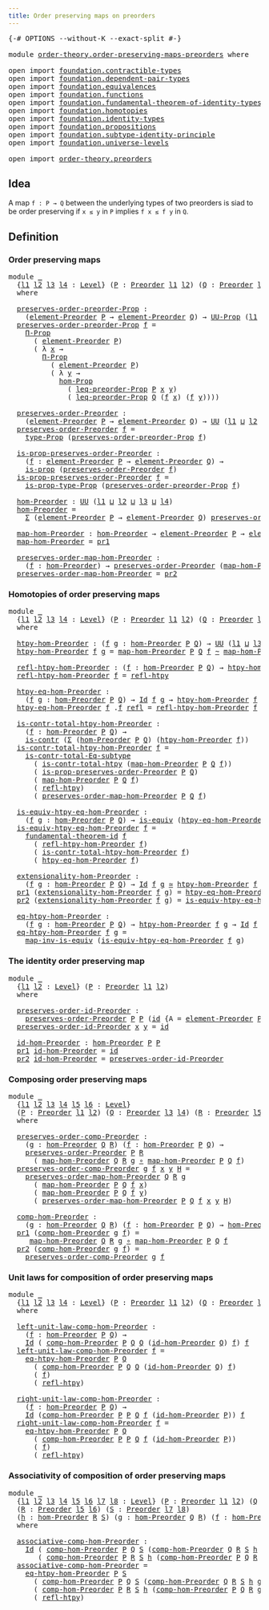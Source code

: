```yaml
---
title: Order preserving maps on preorders
---
```


<pre class="Agda"><a id="60" class="Symbol">{-#</a> <a id="64" class="Keyword">OPTIONS</a> <a id="72" class="Pragma">--without-K</a> <a id="84" class="Pragma">--exact-split</a> <a id="98" class="Symbol">#-}</a>

<a id="103" class="Keyword">module</a> <a id="110" href="order-theory.order-preserving-maps-preorders.html" class="Module">order-theory.order-preserving-maps-preorders</a> <a id="155" class="Keyword">where</a>

<a id="162" class="Keyword">open</a> <a id="167" class="Keyword">import</a> <a id="174" href="foundation.contractible-types.html" class="Module">foundation.contractible-types</a>
<a id="204" class="Keyword">open</a> <a id="209" class="Keyword">import</a> <a id="216" href="foundation.dependent-pair-types.html" class="Module">foundation.dependent-pair-types</a>
<a id="248" class="Keyword">open</a> <a id="253" class="Keyword">import</a> <a id="260" href="foundation.equivalences.html" class="Module">foundation.equivalences</a>
<a id="284" class="Keyword">open</a> <a id="289" class="Keyword">import</a> <a id="296" href="foundation.functions.html" class="Module">foundation.functions</a>
<a id="317" class="Keyword">open</a> <a id="322" class="Keyword">import</a> <a id="329" href="foundation.fundamental-theorem-of-identity-types.html" class="Module">foundation.fundamental-theorem-of-identity-types</a>
<a id="378" class="Keyword">open</a> <a id="383" class="Keyword">import</a> <a id="390" href="foundation.homotopies.html" class="Module">foundation.homotopies</a>
<a id="412" class="Keyword">open</a> <a id="417" class="Keyword">import</a> <a id="424" href="foundation.identity-types.html" class="Module">foundation.identity-types</a>
<a id="450" class="Keyword">open</a> <a id="455" class="Keyword">import</a> <a id="462" href="foundation.propositions.html" class="Module">foundation.propositions</a>
<a id="486" class="Keyword">open</a> <a id="491" class="Keyword">import</a> <a id="498" href="foundation.subtype-identity-principle.html" class="Module">foundation.subtype-identity-principle</a>
<a id="536" class="Keyword">open</a> <a id="541" class="Keyword">import</a> <a id="548" href="foundation.universe-levels.html" class="Module">foundation.universe-levels</a>

<a id="576" class="Keyword">open</a> <a id="581" class="Keyword">import</a> <a id="588" href="order-theory.preorders.html" class="Module">order-theory.preorders</a>
</pre>
## Idea

A map `f : P → Q` between the underlying types of two preorders is siad to be order preserving if `x ≤ y` in `P` implies `f x ≤ f y` in `Q`.

## Definition

### Order preserving maps

<pre class="Agda"><a id="817" class="Keyword">module</a> <a id="824" href="order-theory.order-preserving-maps-preorders.html#824" class="Module">_</a>
  <a id="828" class="Symbol">{</a><a id="829" href="order-theory.order-preserving-maps-preorders.html#829" class="Bound">l1</a> <a id="832" href="order-theory.order-preserving-maps-preorders.html#832" class="Bound">l2</a> <a id="835" href="order-theory.order-preserving-maps-preorders.html#835" class="Bound">l3</a> <a id="838" href="order-theory.order-preserving-maps-preorders.html#838" class="Bound">l4</a> <a id="841" class="Symbol">:</a> <a id="843" href="Agda.Primitive.html#597" class="Postulate">Level</a><a id="848" class="Symbol">}</a> <a id="850" class="Symbol">(</a><a id="851" href="order-theory.order-preserving-maps-preorders.html#851" class="Bound">P</a> <a id="853" class="Symbol">:</a> <a id="855" href="order-theory.preorders.html#531" class="Function">Preorder</a> <a id="864" href="order-theory.order-preserving-maps-preorders.html#829" class="Bound">l1</a> <a id="867" href="order-theory.order-preserving-maps-preorders.html#832" class="Bound">l2</a><a id="869" class="Symbol">)</a> <a id="871" class="Symbol">(</a><a id="872" href="order-theory.order-preserving-maps-preorders.html#872" class="Bound">Q</a> <a id="874" class="Symbol">:</a> <a id="876" href="order-theory.preorders.html#531" class="Function">Preorder</a> <a id="885" href="order-theory.order-preserving-maps-preorders.html#835" class="Bound">l3</a> <a id="888" href="order-theory.order-preserving-maps-preorders.html#838" class="Bound">l4</a><a id="890" class="Symbol">)</a>
  <a id="894" class="Keyword">where</a>

  <a id="903" href="order-theory.order-preserving-maps-preorders.html#903" class="Function">preserves-order-preorder-Prop</a> <a id="933" class="Symbol">:</a>
    <a id="939" class="Symbol">(</a><a id="940" href="order-theory.preorders.html#873" class="Function">element-Preorder</a> <a id="957" href="order-theory.order-preserving-maps-preorders.html#851" class="Bound">P</a> <a id="959" class="Symbol">→</a> <a id="961" href="order-theory.preorders.html#873" class="Function">element-Preorder</a> <a id="978" href="order-theory.order-preserving-maps-preorders.html#872" class="Bound">Q</a><a id="979" class="Symbol">)</a> <a id="981" class="Symbol">→</a> <a id="983" href="foundation-core.propositions.html#1380" class="Function">UU-Prop</a> <a id="991" class="Symbol">(</a><a id="992" href="order-theory.order-preserving-maps-preorders.html#829" class="Bound">l1</a> <a id="995" href="Agda.Primitive.html#810" class="Primitive Operator">⊔</a> <a id="997" href="order-theory.order-preserving-maps-preorders.html#832" class="Bound">l2</a> <a id="1000" href="Agda.Primitive.html#810" class="Primitive Operator">⊔</a> <a id="1002" href="order-theory.order-preserving-maps-preorders.html#838" class="Bound">l4</a><a id="1004" class="Symbol">)</a>
  <a id="1008" href="order-theory.order-preserving-maps-preorders.html#903" class="Function">preserves-order-preorder-Prop</a> <a id="1038" href="order-theory.order-preserving-maps-preorders.html#1038" class="Bound">f</a> <a id="1040" class="Symbol">=</a>
    <a id="1046" href="foundation-core.propositions.html#6683" class="Function">Π-Prop</a>
      <a id="1059" class="Symbol">(</a> <a id="1061" href="order-theory.preorders.html#873" class="Function">element-Preorder</a> <a id="1078" href="order-theory.order-preserving-maps-preorders.html#851" class="Bound">P</a><a id="1079" class="Symbol">)</a>
      <a id="1087" class="Symbol">(</a> <a id="1089" class="Symbol">λ</a> <a id="1091" href="order-theory.order-preserving-maps-preorders.html#1091" class="Bound">x</a> <a id="1093" class="Symbol">→</a>
        <a id="1103" href="foundation-core.propositions.html#6683" class="Function">Π-Prop</a>
          <a id="1120" class="Symbol">(</a> <a id="1122" href="order-theory.preorders.html#873" class="Function">element-Preorder</a> <a id="1139" href="order-theory.order-preserving-maps-preorders.html#851" class="Bound">P</a><a id="1140" class="Symbol">)</a>
          <a id="1152" class="Symbol">(</a> <a id="1154" class="Symbol">λ</a> <a id="1156" href="order-theory.order-preserving-maps-preorders.html#1156" class="Bound">y</a> <a id="1158" class="Symbol">→</a>
            <a id="1172" href="foundation-core.propositions.html#8785" class="Function">hom-Prop</a>
              <a id="1195" class="Symbol">(</a> <a id="1197" href="order-theory.preorders.html#928" class="Function">leq-preorder-Prop</a> <a id="1215" href="order-theory.order-preserving-maps-preorders.html#851" class="Bound">P</a> <a id="1217" href="order-theory.order-preserving-maps-preorders.html#1091" class="Bound">x</a> <a id="1219" href="order-theory.order-preserving-maps-preorders.html#1156" class="Bound">y</a><a id="1220" class="Symbol">)</a>
              <a id="1236" class="Symbol">(</a> <a id="1238" href="order-theory.preorders.html#928" class="Function">leq-preorder-Prop</a> <a id="1256" href="order-theory.order-preserving-maps-preorders.html#872" class="Bound">Q</a> <a id="1258" class="Symbol">(</a><a id="1259" href="order-theory.order-preserving-maps-preorders.html#1038" class="Bound">f</a> <a id="1261" href="order-theory.order-preserving-maps-preorders.html#1091" class="Bound">x</a><a id="1262" class="Symbol">)</a> <a id="1264" class="Symbol">(</a><a id="1265" href="order-theory.order-preserving-maps-preorders.html#1038" class="Bound">f</a> <a id="1267" href="order-theory.order-preserving-maps-preorders.html#1156" class="Bound">y</a><a id="1268" class="Symbol">))))</a>

  <a id="1276" href="order-theory.order-preserving-maps-preorders.html#1276" class="Function">preserves-order-Preorder</a> <a id="1301" class="Symbol">:</a>
    <a id="1307" class="Symbol">(</a><a id="1308" href="order-theory.preorders.html#873" class="Function">element-Preorder</a> <a id="1325" href="order-theory.order-preserving-maps-preorders.html#851" class="Bound">P</a> <a id="1327" class="Symbol">→</a> <a id="1329" href="order-theory.preorders.html#873" class="Function">element-Preorder</a> <a id="1346" href="order-theory.order-preserving-maps-preorders.html#872" class="Bound">Q</a><a id="1347" class="Symbol">)</a> <a id="1349" class="Symbol">→</a> <a id="1351" href="foundation-core.universe-levels.html#222" class="Primitive">UU</a> <a id="1354" class="Symbol">(</a><a id="1355" href="order-theory.order-preserving-maps-preorders.html#829" class="Bound">l1</a> <a id="1358" href="Agda.Primitive.html#810" class="Primitive Operator">⊔</a> <a id="1360" href="order-theory.order-preserving-maps-preorders.html#832" class="Bound">l2</a> <a id="1363" href="Agda.Primitive.html#810" class="Primitive Operator">⊔</a> <a id="1365" href="order-theory.order-preserving-maps-preorders.html#838" class="Bound">l4</a><a id="1367" class="Symbol">)</a>
  <a id="1371" href="order-theory.order-preserving-maps-preorders.html#1276" class="Function">preserves-order-Preorder</a> <a id="1396" href="order-theory.order-preserving-maps-preorders.html#1396" class="Bound">f</a> <a id="1398" class="Symbol">=</a>
    <a id="1404" href="foundation-core.propositions.html#1482" class="Function">type-Prop</a> <a id="1414" class="Symbol">(</a><a id="1415" href="order-theory.order-preserving-maps-preorders.html#903" class="Function">preserves-order-preorder-Prop</a> <a id="1445" href="order-theory.order-preserving-maps-preorders.html#1396" class="Bound">f</a><a id="1446" class="Symbol">)</a>

  <a id="1451" href="order-theory.order-preserving-maps-preorders.html#1451" class="Function">is-prop-preserves-order-Preorder</a> <a id="1484" class="Symbol">:</a>
    <a id="1490" class="Symbol">(</a><a id="1491" href="order-theory.order-preserving-maps-preorders.html#1491" class="Bound">f</a> <a id="1493" class="Symbol">:</a> <a id="1495" href="order-theory.preorders.html#873" class="Function">element-Preorder</a> <a id="1512" href="order-theory.order-preserving-maps-preorders.html#851" class="Bound">P</a> <a id="1514" class="Symbol">→</a> <a id="1516" href="order-theory.preorders.html#873" class="Function">element-Preorder</a> <a id="1533" href="order-theory.order-preserving-maps-preorders.html#872" class="Bound">Q</a><a id="1534" class="Symbol">)</a> <a id="1536" class="Symbol">→</a>
    <a id="1542" href="foundation-core.propositions.html#1295" class="Function">is-prop</a> <a id="1550" class="Symbol">(</a><a id="1551" href="order-theory.order-preserving-maps-preorders.html#1276" class="Function">preserves-order-Preorder</a> <a id="1576" href="order-theory.order-preserving-maps-preorders.html#1491" class="Bound">f</a><a id="1577" class="Symbol">)</a>
  <a id="1581" href="order-theory.order-preserving-maps-preorders.html#1451" class="Function">is-prop-preserves-order-Preorder</a> <a id="1614" href="order-theory.order-preserving-maps-preorders.html#1614" class="Bound">f</a> <a id="1616" class="Symbol">=</a>
    <a id="1622" href="foundation-core.propositions.html#1549" class="Function">is-prop-type-Prop</a> <a id="1640" class="Symbol">(</a><a id="1641" href="order-theory.order-preserving-maps-preorders.html#903" class="Function">preserves-order-preorder-Prop</a> <a id="1671" href="order-theory.order-preserving-maps-preorders.html#1614" class="Bound">f</a><a id="1672" class="Symbol">)</a>

  <a id="1677" href="order-theory.order-preserving-maps-preorders.html#1677" class="Function">hom-Preorder</a> <a id="1690" class="Symbol">:</a> <a id="1692" href="foundation-core.universe-levels.html#222" class="Primitive">UU</a> <a id="1695" class="Symbol">(</a><a id="1696" href="order-theory.order-preserving-maps-preorders.html#829" class="Bound">l1</a> <a id="1699" href="Agda.Primitive.html#810" class="Primitive Operator">⊔</a> <a id="1701" href="order-theory.order-preserving-maps-preorders.html#832" class="Bound">l2</a> <a id="1704" href="Agda.Primitive.html#810" class="Primitive Operator">⊔</a> <a id="1706" href="order-theory.order-preserving-maps-preorders.html#835" class="Bound">l3</a> <a id="1709" href="Agda.Primitive.html#810" class="Primitive Operator">⊔</a> <a id="1711" href="order-theory.order-preserving-maps-preorders.html#838" class="Bound">l4</a><a id="1713" class="Symbol">)</a>
  <a id="1717" href="order-theory.order-preserving-maps-preorders.html#1677" class="Function">hom-Preorder</a> <a id="1730" class="Symbol">=</a>
    <a id="1736" href="foundation-core.dependent-pair-types.html#502" class="Record">Σ</a> <a id="1738" class="Symbol">(</a><a id="1739" href="order-theory.preorders.html#873" class="Function">element-Preorder</a> <a id="1756" href="order-theory.order-preserving-maps-preorders.html#851" class="Bound">P</a> <a id="1758" class="Symbol">→</a> <a id="1760" href="order-theory.preorders.html#873" class="Function">element-Preorder</a> <a id="1777" href="order-theory.order-preserving-maps-preorders.html#872" class="Bound">Q</a><a id="1778" class="Symbol">)</a> <a id="1780" href="order-theory.order-preserving-maps-preorders.html#1276" class="Function">preserves-order-Preorder</a>

  <a id="1808" href="order-theory.order-preserving-maps-preorders.html#1808" class="Function">map-hom-Preorder</a> <a id="1825" class="Symbol">:</a> <a id="1827" href="order-theory.order-preserving-maps-preorders.html#1677" class="Function">hom-Preorder</a> <a id="1840" class="Symbol">→</a> <a id="1842" href="order-theory.preorders.html#873" class="Function">element-Preorder</a> <a id="1859" href="order-theory.order-preserving-maps-preorders.html#851" class="Bound">P</a> <a id="1861" class="Symbol">→</a> <a id="1863" href="order-theory.preorders.html#873" class="Function">element-Preorder</a> <a id="1880" href="order-theory.order-preserving-maps-preorders.html#872" class="Bound">Q</a>
  <a id="1884" href="order-theory.order-preserving-maps-preorders.html#1808" class="Function">map-hom-Preorder</a> <a id="1901" class="Symbol">=</a> <a id="1903" href="foundation-core.dependent-pair-types.html#592" class="Field">pr1</a>

  <a id="1910" href="order-theory.order-preserving-maps-preorders.html#1910" class="Function">preserves-order-map-hom-Preorder</a> <a id="1943" class="Symbol">:</a>
    <a id="1949" class="Symbol">(</a><a id="1950" href="order-theory.order-preserving-maps-preorders.html#1950" class="Bound">f</a> <a id="1952" class="Symbol">:</a> <a id="1954" href="order-theory.order-preserving-maps-preorders.html#1677" class="Function">hom-Preorder</a><a id="1966" class="Symbol">)</a> <a id="1968" class="Symbol">→</a> <a id="1970" href="order-theory.order-preserving-maps-preorders.html#1276" class="Function">preserves-order-Preorder</a> <a id="1995" class="Symbol">(</a><a id="1996" href="order-theory.order-preserving-maps-preorders.html#1808" class="Function">map-hom-Preorder</a> <a id="2013" href="order-theory.order-preserving-maps-preorders.html#1950" class="Bound">f</a><a id="2014" class="Symbol">)</a>
  <a id="2018" href="order-theory.order-preserving-maps-preorders.html#1910" class="Function">preserves-order-map-hom-Preorder</a> <a id="2051" class="Symbol">=</a> <a id="2053" href="foundation-core.dependent-pair-types.html#604" class="Field">pr2</a>
</pre>
### Homotopies of order preserving maps

<pre class="Agda"><a id="2111" class="Keyword">module</a> <a id="2118" href="order-theory.order-preserving-maps-preorders.html#2118" class="Module">_</a>
  <a id="2122" class="Symbol">{</a><a id="2123" href="order-theory.order-preserving-maps-preorders.html#2123" class="Bound">l1</a> <a id="2126" href="order-theory.order-preserving-maps-preorders.html#2126" class="Bound">l2</a> <a id="2129" href="order-theory.order-preserving-maps-preorders.html#2129" class="Bound">l3</a> <a id="2132" href="order-theory.order-preserving-maps-preorders.html#2132" class="Bound">l4</a> <a id="2135" class="Symbol">:</a> <a id="2137" href="Agda.Primitive.html#597" class="Postulate">Level</a><a id="2142" class="Symbol">}</a> <a id="2144" class="Symbol">(</a><a id="2145" href="order-theory.order-preserving-maps-preorders.html#2145" class="Bound">P</a> <a id="2147" class="Symbol">:</a> <a id="2149" href="order-theory.preorders.html#531" class="Function">Preorder</a> <a id="2158" href="order-theory.order-preserving-maps-preorders.html#2123" class="Bound">l1</a> <a id="2161" href="order-theory.order-preserving-maps-preorders.html#2126" class="Bound">l2</a><a id="2163" class="Symbol">)</a> <a id="2165" class="Symbol">(</a><a id="2166" href="order-theory.order-preserving-maps-preorders.html#2166" class="Bound">Q</a> <a id="2168" class="Symbol">:</a> <a id="2170" href="order-theory.preorders.html#531" class="Function">Preorder</a> <a id="2179" href="order-theory.order-preserving-maps-preorders.html#2129" class="Bound">l3</a> <a id="2182" href="order-theory.order-preserving-maps-preorders.html#2132" class="Bound">l4</a><a id="2184" class="Symbol">)</a>
  <a id="2188" class="Keyword">where</a>

  <a id="2197" href="order-theory.order-preserving-maps-preorders.html#2197" class="Function">htpy-hom-Preorder</a> <a id="2215" class="Symbol">:</a> <a id="2217" class="Symbol">(</a><a id="2218" href="order-theory.order-preserving-maps-preorders.html#2218" class="Bound">f</a> <a id="2220" href="order-theory.order-preserving-maps-preorders.html#2220" class="Bound">g</a> <a id="2222" class="Symbol">:</a> <a id="2224" href="order-theory.order-preserving-maps-preorders.html#1677" class="Function">hom-Preorder</a> <a id="2237" href="order-theory.order-preserving-maps-preorders.html#2145" class="Bound">P</a> <a id="2239" href="order-theory.order-preserving-maps-preorders.html#2166" class="Bound">Q</a><a id="2240" class="Symbol">)</a> <a id="2242" class="Symbol">→</a> <a id="2244" href="foundation-core.universe-levels.html#222" class="Primitive">UU</a> <a id="2247" class="Symbol">(</a><a id="2248" href="order-theory.order-preserving-maps-preorders.html#2123" class="Bound">l1</a> <a id="2251" href="Agda.Primitive.html#810" class="Primitive Operator">⊔</a> <a id="2253" href="order-theory.order-preserving-maps-preorders.html#2129" class="Bound">l3</a><a id="2255" class="Symbol">)</a>
  <a id="2259" href="order-theory.order-preserving-maps-preorders.html#2197" class="Function">htpy-hom-Preorder</a> <a id="2277" href="order-theory.order-preserving-maps-preorders.html#2277" class="Bound">f</a> <a id="2279" href="order-theory.order-preserving-maps-preorders.html#2279" class="Bound">g</a> <a id="2281" class="Symbol">=</a> <a id="2283" href="order-theory.order-preserving-maps-preorders.html#1808" class="Function">map-hom-Preorder</a> <a id="2300" href="order-theory.order-preserving-maps-preorders.html#2145" class="Bound">P</a> <a id="2302" href="order-theory.order-preserving-maps-preorders.html#2166" class="Bound">Q</a> <a id="2304" href="order-theory.order-preserving-maps-preorders.html#2277" class="Bound">f</a> <a id="2306" href="foundation-core.homotopies.html#545" class="Function Operator">~</a> <a id="2308" href="order-theory.order-preserving-maps-preorders.html#1808" class="Function">map-hom-Preorder</a> <a id="2325" href="order-theory.order-preserving-maps-preorders.html#2145" class="Bound">P</a> <a id="2327" href="order-theory.order-preserving-maps-preorders.html#2166" class="Bound">Q</a> <a id="2329" href="order-theory.order-preserving-maps-preorders.html#2279" class="Bound">g</a>

  <a id="2334" href="order-theory.order-preserving-maps-preorders.html#2334" class="Function">refl-htpy-hom-Preorder</a> <a id="2357" class="Symbol">:</a> <a id="2359" class="Symbol">(</a><a id="2360" href="order-theory.order-preserving-maps-preorders.html#2360" class="Bound">f</a> <a id="2362" class="Symbol">:</a> <a id="2364" href="order-theory.order-preserving-maps-preorders.html#1677" class="Function">hom-Preorder</a> <a id="2377" href="order-theory.order-preserving-maps-preorders.html#2145" class="Bound">P</a> <a id="2379" href="order-theory.order-preserving-maps-preorders.html#2166" class="Bound">Q</a><a id="2380" class="Symbol">)</a> <a id="2382" class="Symbol">→</a> <a id="2384" href="order-theory.order-preserving-maps-preorders.html#2197" class="Function">htpy-hom-Preorder</a> <a id="2402" href="order-theory.order-preserving-maps-preorders.html#2360" class="Bound">f</a> <a id="2404" href="order-theory.order-preserving-maps-preorders.html#2360" class="Bound">f</a>
  <a id="2408" href="order-theory.order-preserving-maps-preorders.html#2334" class="Function">refl-htpy-hom-Preorder</a> <a id="2431" href="order-theory.order-preserving-maps-preorders.html#2431" class="Bound">f</a> <a id="2433" class="Symbol">=</a> <a id="2435" href="foundation-core.homotopies.html#710" class="Function">refl-htpy</a>

  <a id="2448" href="order-theory.order-preserving-maps-preorders.html#2448" class="Function">htpy-eq-hom-Preorder</a> <a id="2469" class="Symbol">:</a>
    <a id="2475" class="Symbol">(</a><a id="2476" href="order-theory.order-preserving-maps-preorders.html#2476" class="Bound">f</a> <a id="2478" href="order-theory.order-preserving-maps-preorders.html#2478" class="Bound">g</a> <a id="2480" class="Symbol">:</a> <a id="2482" href="order-theory.order-preserving-maps-preorders.html#1677" class="Function">hom-Preorder</a> <a id="2495" href="order-theory.order-preserving-maps-preorders.html#2145" class="Bound">P</a> <a id="2497" href="order-theory.order-preserving-maps-preorders.html#2166" class="Bound">Q</a><a id="2498" class="Symbol">)</a> <a id="2500" class="Symbol">→</a> <a id="2502" href="foundation-core.identity-types.html#1754" class="Datatype">Id</a> <a id="2505" href="order-theory.order-preserving-maps-preorders.html#2476" class="Bound">f</a> <a id="2507" href="order-theory.order-preserving-maps-preorders.html#2478" class="Bound">g</a> <a id="2509" class="Symbol">→</a> <a id="2511" href="order-theory.order-preserving-maps-preorders.html#2197" class="Function">htpy-hom-Preorder</a> <a id="2529" href="order-theory.order-preserving-maps-preorders.html#2476" class="Bound">f</a> <a id="2531" href="order-theory.order-preserving-maps-preorders.html#2478" class="Bound">g</a>
  <a id="2535" href="order-theory.order-preserving-maps-preorders.html#2448" class="Function">htpy-eq-hom-Preorder</a> <a id="2556" href="order-theory.order-preserving-maps-preorders.html#2556" class="Bound">f</a> <a id="2558" class="DottedPattern Symbol">.</a><a id="2559" href="order-theory.order-preserving-maps-preorders.html#2556" class="DottedPattern Bound">f</a> <a id="2561" href="foundation-core.identity-types.html#1807" class="InductiveConstructor">refl</a> <a id="2566" class="Symbol">=</a> <a id="2568" href="order-theory.order-preserving-maps-preorders.html#2334" class="Function">refl-htpy-hom-Preorder</a> <a id="2591" href="order-theory.order-preserving-maps-preorders.html#2556" class="Bound">f</a>

  <a id="2596" href="order-theory.order-preserving-maps-preorders.html#2596" class="Function">is-contr-total-htpy-hom-Preorder</a> <a id="2629" class="Symbol">:</a>
    <a id="2635" class="Symbol">(</a><a id="2636" href="order-theory.order-preserving-maps-preorders.html#2636" class="Bound">f</a> <a id="2638" class="Symbol">:</a> <a id="2640" href="order-theory.order-preserving-maps-preorders.html#1677" class="Function">hom-Preorder</a> <a id="2653" href="order-theory.order-preserving-maps-preorders.html#2145" class="Bound">P</a> <a id="2655" href="order-theory.order-preserving-maps-preorders.html#2166" class="Bound">Q</a><a id="2656" class="Symbol">)</a> <a id="2658" class="Symbol">→</a>
    <a id="2664" href="foundation-core.contractible-types.html#992" class="Function">is-contr</a> <a id="2673" class="Symbol">(</a><a id="2674" href="foundation-core.dependent-pair-types.html#502" class="Record">Σ</a> <a id="2676" class="Symbol">(</a><a id="2677" href="order-theory.order-preserving-maps-preorders.html#1677" class="Function">hom-Preorder</a> <a id="2690" href="order-theory.order-preserving-maps-preorders.html#2145" class="Bound">P</a> <a id="2692" href="order-theory.order-preserving-maps-preorders.html#2166" class="Bound">Q</a><a id="2693" class="Symbol">)</a> <a id="2695" class="Symbol">(</a><a id="2696" href="order-theory.order-preserving-maps-preorders.html#2197" class="Function">htpy-hom-Preorder</a> <a id="2714" href="order-theory.order-preserving-maps-preorders.html#2636" class="Bound">f</a><a id="2715" class="Symbol">))</a>
  <a id="2720" href="order-theory.order-preserving-maps-preorders.html#2596" class="Function">is-contr-total-htpy-hom-Preorder</a> <a id="2753" href="order-theory.order-preserving-maps-preorders.html#2753" class="Bound">f</a> <a id="2755" class="Symbol">=</a>
    <a id="2761" href="foundation-core.subtype-identity-principle.html#1572" class="Function">is-contr-total-Eq-subtype</a>
      <a id="2793" class="Symbol">(</a> <a id="2795" href="foundation.homotopies.html#3137" class="Function">is-contr-total-htpy</a> <a id="2815" class="Symbol">(</a><a id="2816" href="order-theory.order-preserving-maps-preorders.html#1808" class="Function">map-hom-Preorder</a> <a id="2833" href="order-theory.order-preserving-maps-preorders.html#2145" class="Bound">P</a> <a id="2835" href="order-theory.order-preserving-maps-preorders.html#2166" class="Bound">Q</a> <a id="2837" href="order-theory.order-preserving-maps-preorders.html#2753" class="Bound">f</a><a id="2838" class="Symbol">))</a>
      <a id="2847" class="Symbol">(</a> <a id="2849" href="order-theory.order-preserving-maps-preorders.html#1451" class="Function">is-prop-preserves-order-Preorder</a> <a id="2882" href="order-theory.order-preserving-maps-preorders.html#2145" class="Bound">P</a> <a id="2884" href="order-theory.order-preserving-maps-preorders.html#2166" class="Bound">Q</a><a id="2885" class="Symbol">)</a>
      <a id="2893" class="Symbol">(</a> <a id="2895" href="order-theory.order-preserving-maps-preorders.html#1808" class="Function">map-hom-Preorder</a> <a id="2912" href="order-theory.order-preserving-maps-preorders.html#2145" class="Bound">P</a> <a id="2914" href="order-theory.order-preserving-maps-preorders.html#2166" class="Bound">Q</a> <a id="2916" href="order-theory.order-preserving-maps-preorders.html#2753" class="Bound">f</a><a id="2917" class="Symbol">)</a>
      <a id="2925" class="Symbol">(</a> <a id="2927" href="foundation-core.homotopies.html#710" class="Function">refl-htpy</a><a id="2936" class="Symbol">)</a>
      <a id="2944" class="Symbol">(</a> <a id="2946" href="order-theory.order-preserving-maps-preorders.html#1910" class="Function">preserves-order-map-hom-Preorder</a> <a id="2979" href="order-theory.order-preserving-maps-preorders.html#2145" class="Bound">P</a> <a id="2981" href="order-theory.order-preserving-maps-preorders.html#2166" class="Bound">Q</a> <a id="2983" href="order-theory.order-preserving-maps-preorders.html#2753" class="Bound">f</a><a id="2984" class="Symbol">)</a>

  <a id="2989" href="order-theory.order-preserving-maps-preorders.html#2989" class="Function">is-equiv-htpy-eq-hom-Preorder</a> <a id="3019" class="Symbol">:</a>
    <a id="3025" class="Symbol">(</a><a id="3026" href="order-theory.order-preserving-maps-preorders.html#3026" class="Bound">f</a> <a id="3028" href="order-theory.order-preserving-maps-preorders.html#3028" class="Bound">g</a> <a id="3030" class="Symbol">:</a> <a id="3032" href="order-theory.order-preserving-maps-preorders.html#1677" class="Function">hom-Preorder</a> <a id="3045" href="order-theory.order-preserving-maps-preorders.html#2145" class="Bound">P</a> <a id="3047" href="order-theory.order-preserving-maps-preorders.html#2166" class="Bound">Q</a><a id="3048" class="Symbol">)</a> <a id="3050" class="Symbol">→</a> <a id="3052" href="foundation-core.equivalences.html#1542" class="Function">is-equiv</a> <a id="3061" class="Symbol">(</a><a id="3062" href="order-theory.order-preserving-maps-preorders.html#2448" class="Function">htpy-eq-hom-Preorder</a> <a id="3083" href="order-theory.order-preserving-maps-preorders.html#3026" class="Bound">f</a> <a id="3085" href="order-theory.order-preserving-maps-preorders.html#3028" class="Bound">g</a><a id="3086" class="Symbol">)</a>
  <a id="3090" href="order-theory.order-preserving-maps-preorders.html#2989" class="Function">is-equiv-htpy-eq-hom-Preorder</a> <a id="3120" href="order-theory.order-preserving-maps-preorders.html#3120" class="Bound">f</a> <a id="3122" class="Symbol">=</a>
    <a id="3128" href="foundation-core.fundamental-theorem-of-identity-types.html#1888" class="Function">fundamental-theorem-id</a> <a id="3151" href="order-theory.order-preserving-maps-preorders.html#3120" class="Bound">f</a>
      <a id="3159" class="Symbol">(</a> <a id="3161" href="order-theory.order-preserving-maps-preorders.html#2334" class="Function">refl-htpy-hom-Preorder</a> <a id="3184" href="order-theory.order-preserving-maps-preorders.html#3120" class="Bound">f</a><a id="3185" class="Symbol">)</a>
      <a id="3193" class="Symbol">(</a> <a id="3195" href="order-theory.order-preserving-maps-preorders.html#2596" class="Function">is-contr-total-htpy-hom-Preorder</a> <a id="3228" href="order-theory.order-preserving-maps-preorders.html#3120" class="Bound">f</a><a id="3229" class="Symbol">)</a>
      <a id="3237" class="Symbol">(</a> <a id="3239" href="order-theory.order-preserving-maps-preorders.html#2448" class="Function">htpy-eq-hom-Preorder</a> <a id="3260" href="order-theory.order-preserving-maps-preorders.html#3120" class="Bound">f</a><a id="3261" class="Symbol">)</a>

  <a id="3266" href="order-theory.order-preserving-maps-preorders.html#3266" class="Function">extensionality-hom-Preorder</a> <a id="3294" class="Symbol">:</a>
    <a id="3300" class="Symbol">(</a><a id="3301" href="order-theory.order-preserving-maps-preorders.html#3301" class="Bound">f</a> <a id="3303" href="order-theory.order-preserving-maps-preorders.html#3303" class="Bound">g</a> <a id="3305" class="Symbol">:</a> <a id="3307" href="order-theory.order-preserving-maps-preorders.html#1677" class="Function">hom-Preorder</a> <a id="3320" href="order-theory.order-preserving-maps-preorders.html#2145" class="Bound">P</a> <a id="3322" href="order-theory.order-preserving-maps-preorders.html#2166" class="Bound">Q</a><a id="3323" class="Symbol">)</a> <a id="3325" class="Symbol">→</a> <a id="3327" href="foundation-core.identity-types.html#1754" class="Datatype">Id</a> <a id="3330" href="order-theory.order-preserving-maps-preorders.html#3301" class="Bound">f</a> <a id="3332" href="order-theory.order-preserving-maps-preorders.html#3303" class="Bound">g</a> <a id="3334" href="foundation-core.equivalences.html#1607" class="Function Operator">≃</a> <a id="3336" href="order-theory.order-preserving-maps-preorders.html#2197" class="Function">htpy-hom-Preorder</a> <a id="3354" href="order-theory.order-preserving-maps-preorders.html#3301" class="Bound">f</a> <a id="3356" href="order-theory.order-preserving-maps-preorders.html#3303" class="Bound">g</a>
  <a id="3360" href="foundation-core.dependent-pair-types.html#592" class="Field">pr1</a> <a id="3364" class="Symbol">(</a><a id="3365" href="order-theory.order-preserving-maps-preorders.html#3266" class="Function">extensionality-hom-Preorder</a> <a id="3393" href="order-theory.order-preserving-maps-preorders.html#3393" class="Bound">f</a> <a id="3395" href="order-theory.order-preserving-maps-preorders.html#3395" class="Bound">g</a><a id="3396" class="Symbol">)</a> <a id="3398" class="Symbol">=</a> <a id="3400" href="order-theory.order-preserving-maps-preorders.html#2448" class="Function">htpy-eq-hom-Preorder</a> <a id="3421" href="order-theory.order-preserving-maps-preorders.html#3393" class="Bound">f</a> <a id="3423" href="order-theory.order-preserving-maps-preorders.html#3395" class="Bound">g</a>
  <a id="3427" href="foundation-core.dependent-pair-types.html#604" class="Field">pr2</a> <a id="3431" class="Symbol">(</a><a id="3432" href="order-theory.order-preserving-maps-preorders.html#3266" class="Function">extensionality-hom-Preorder</a> <a id="3460" href="order-theory.order-preserving-maps-preorders.html#3460" class="Bound">f</a> <a id="3462" href="order-theory.order-preserving-maps-preorders.html#3462" class="Bound">g</a><a id="3463" class="Symbol">)</a> <a id="3465" class="Symbol">=</a> <a id="3467" href="order-theory.order-preserving-maps-preorders.html#2989" class="Function">is-equiv-htpy-eq-hom-Preorder</a> <a id="3497" href="order-theory.order-preserving-maps-preorders.html#3460" class="Bound">f</a> <a id="3499" href="order-theory.order-preserving-maps-preorders.html#3462" class="Bound">g</a>

  <a id="3504" href="order-theory.order-preserving-maps-preorders.html#3504" class="Function">eq-htpy-hom-Preorder</a> <a id="3525" class="Symbol">:</a>
    <a id="3531" class="Symbol">(</a><a id="3532" href="order-theory.order-preserving-maps-preorders.html#3532" class="Bound">f</a> <a id="3534" href="order-theory.order-preserving-maps-preorders.html#3534" class="Bound">g</a> <a id="3536" class="Symbol">:</a> <a id="3538" href="order-theory.order-preserving-maps-preorders.html#1677" class="Function">hom-Preorder</a> <a id="3551" href="order-theory.order-preserving-maps-preorders.html#2145" class="Bound">P</a> <a id="3553" href="order-theory.order-preserving-maps-preorders.html#2166" class="Bound">Q</a><a id="3554" class="Symbol">)</a> <a id="3556" class="Symbol">→</a> <a id="3558" href="order-theory.order-preserving-maps-preorders.html#2197" class="Function">htpy-hom-Preorder</a> <a id="3576" href="order-theory.order-preserving-maps-preorders.html#3532" class="Bound">f</a> <a id="3578" href="order-theory.order-preserving-maps-preorders.html#3534" class="Bound">g</a> <a id="3580" class="Symbol">→</a> <a id="3582" href="foundation-core.identity-types.html#1754" class="Datatype">Id</a> <a id="3585" href="order-theory.order-preserving-maps-preorders.html#3532" class="Bound">f</a> <a id="3587" href="order-theory.order-preserving-maps-preorders.html#3534" class="Bound">g</a>
  <a id="3591" href="order-theory.order-preserving-maps-preorders.html#3504" class="Function">eq-htpy-hom-Preorder</a> <a id="3612" href="order-theory.order-preserving-maps-preorders.html#3612" class="Bound">f</a> <a id="3614" href="order-theory.order-preserving-maps-preorders.html#3614" class="Bound">g</a> <a id="3616" class="Symbol">=</a>
    <a id="3622" href="foundation-core.equivalences.html#4173" class="Function">map-inv-is-equiv</a> <a id="3639" class="Symbol">(</a><a id="3640" href="order-theory.order-preserving-maps-preorders.html#2989" class="Function">is-equiv-htpy-eq-hom-Preorder</a> <a id="3670" href="order-theory.order-preserving-maps-preorders.html#3612" class="Bound">f</a> <a id="3672" href="order-theory.order-preserving-maps-preorders.html#3614" class="Bound">g</a><a id="3673" class="Symbol">)</a>
</pre>
### The identity order preserving map

<pre class="Agda"><a id="3727" class="Keyword">module</a> <a id="3734" href="order-theory.order-preserving-maps-preorders.html#3734" class="Module">_</a>
  <a id="3738" class="Symbol">{</a><a id="3739" href="order-theory.order-preserving-maps-preorders.html#3739" class="Bound">l1</a> <a id="3742" href="order-theory.order-preserving-maps-preorders.html#3742" class="Bound">l2</a> <a id="3745" class="Symbol">:</a> <a id="3747" href="Agda.Primitive.html#597" class="Postulate">Level</a><a id="3752" class="Symbol">}</a> <a id="3754" class="Symbol">(</a><a id="3755" href="order-theory.order-preserving-maps-preorders.html#3755" class="Bound">P</a> <a id="3757" class="Symbol">:</a> <a id="3759" href="order-theory.preorders.html#531" class="Function">Preorder</a> <a id="3768" href="order-theory.order-preserving-maps-preorders.html#3739" class="Bound">l1</a> <a id="3771" href="order-theory.order-preserving-maps-preorders.html#3742" class="Bound">l2</a><a id="3773" class="Symbol">)</a>
  <a id="3777" class="Keyword">where</a>

  <a id="3786" href="order-theory.order-preserving-maps-preorders.html#3786" class="Function">preserves-order-id-Preorder</a> <a id="3814" class="Symbol">:</a>
    <a id="3820" href="order-theory.order-preserving-maps-preorders.html#1276" class="Function">preserves-order-Preorder</a> <a id="3845" href="order-theory.order-preserving-maps-preorders.html#3755" class="Bound">P</a> <a id="3847" href="order-theory.order-preserving-maps-preorders.html#3755" class="Bound">P</a> <a id="3849" class="Symbol">(</a><a id="3850" href="foundation-core.functions.html#309" class="Function">id</a> <a id="3853" class="Symbol">{</a><a id="3854" class="Argument">A</a> <a id="3856" class="Symbol">=</a> <a id="3858" href="order-theory.preorders.html#873" class="Function">element-Preorder</a> <a id="3875" href="order-theory.order-preserving-maps-preorders.html#3755" class="Bound">P</a><a id="3876" class="Symbol">})</a>
  <a id="3881" href="order-theory.order-preserving-maps-preorders.html#3786" class="Function">preserves-order-id-Preorder</a> <a id="3909" href="order-theory.order-preserving-maps-preorders.html#3909" class="Bound">x</a> <a id="3911" href="order-theory.order-preserving-maps-preorders.html#3911" class="Bound">y</a> <a id="3913" class="Symbol">=</a> <a id="3915" href="foundation-core.functions.html#309" class="Function">id</a>

  <a id="3921" href="order-theory.order-preserving-maps-preorders.html#3921" class="Function">id-hom-Preorder</a> <a id="3937" class="Symbol">:</a> <a id="3939" href="order-theory.order-preserving-maps-preorders.html#1677" class="Function">hom-Preorder</a> <a id="3952" href="order-theory.order-preserving-maps-preorders.html#3755" class="Bound">P</a> <a id="3954" href="order-theory.order-preserving-maps-preorders.html#3755" class="Bound">P</a>
  <a id="3958" href="foundation-core.dependent-pair-types.html#592" class="Field">pr1</a> <a id="3962" href="order-theory.order-preserving-maps-preorders.html#3921" class="Function">id-hom-Preorder</a> <a id="3978" class="Symbol">=</a> <a id="3980" href="foundation-core.functions.html#309" class="Function">id</a>
  <a id="3985" href="foundation-core.dependent-pair-types.html#604" class="Field">pr2</a> <a id="3989" href="order-theory.order-preserving-maps-preorders.html#3921" class="Function">id-hom-Preorder</a> <a id="4005" class="Symbol">=</a> <a id="4007" href="order-theory.order-preserving-maps-preorders.html#3786" class="Function">preserves-order-id-Preorder</a>
</pre>
### Composing order preserving maps

<pre class="Agda"><a id="4085" class="Keyword">module</a> <a id="4092" href="order-theory.order-preserving-maps-preorders.html#4092" class="Module">_</a>
  <a id="4096" class="Symbol">{</a><a id="4097" href="order-theory.order-preserving-maps-preorders.html#4097" class="Bound">l1</a> <a id="4100" href="order-theory.order-preserving-maps-preorders.html#4100" class="Bound">l2</a> <a id="4103" href="order-theory.order-preserving-maps-preorders.html#4103" class="Bound">l3</a> <a id="4106" href="order-theory.order-preserving-maps-preorders.html#4106" class="Bound">l4</a> <a id="4109" href="order-theory.order-preserving-maps-preorders.html#4109" class="Bound">l5</a> <a id="4112" href="order-theory.order-preserving-maps-preorders.html#4112" class="Bound">l6</a> <a id="4115" class="Symbol">:</a> <a id="4117" href="Agda.Primitive.html#597" class="Postulate">Level</a><a id="4122" class="Symbol">}</a>
  <a id="4126" class="Symbol">(</a><a id="4127" href="order-theory.order-preserving-maps-preorders.html#4127" class="Bound">P</a> <a id="4129" class="Symbol">:</a> <a id="4131" href="order-theory.preorders.html#531" class="Function">Preorder</a> <a id="4140" href="order-theory.order-preserving-maps-preorders.html#4097" class="Bound">l1</a> <a id="4143" href="order-theory.order-preserving-maps-preorders.html#4100" class="Bound">l2</a><a id="4145" class="Symbol">)</a> <a id="4147" class="Symbol">(</a><a id="4148" href="order-theory.order-preserving-maps-preorders.html#4148" class="Bound">Q</a> <a id="4150" class="Symbol">:</a> <a id="4152" href="order-theory.preorders.html#531" class="Function">Preorder</a> <a id="4161" href="order-theory.order-preserving-maps-preorders.html#4103" class="Bound">l3</a> <a id="4164" href="order-theory.order-preserving-maps-preorders.html#4106" class="Bound">l4</a><a id="4166" class="Symbol">)</a> <a id="4168" class="Symbol">(</a><a id="4169" href="order-theory.order-preserving-maps-preorders.html#4169" class="Bound">R</a> <a id="4171" class="Symbol">:</a> <a id="4173" href="order-theory.preorders.html#531" class="Function">Preorder</a> <a id="4182" href="order-theory.order-preserving-maps-preorders.html#4109" class="Bound">l5</a> <a id="4185" href="order-theory.order-preserving-maps-preorders.html#4112" class="Bound">l6</a><a id="4187" class="Symbol">)</a>
  <a id="4191" class="Keyword">where</a>

  <a id="4200" href="order-theory.order-preserving-maps-preorders.html#4200" class="Function">preserves-order-comp-Preorder</a> <a id="4230" class="Symbol">:</a>
    <a id="4236" class="Symbol">(</a><a id="4237" href="order-theory.order-preserving-maps-preorders.html#4237" class="Bound">g</a> <a id="4239" class="Symbol">:</a> <a id="4241" href="order-theory.order-preserving-maps-preorders.html#1677" class="Function">hom-Preorder</a> <a id="4254" href="order-theory.order-preserving-maps-preorders.html#4148" class="Bound">Q</a> <a id="4256" href="order-theory.order-preserving-maps-preorders.html#4169" class="Bound">R</a><a id="4257" class="Symbol">)</a> <a id="4259" class="Symbol">(</a><a id="4260" href="order-theory.order-preserving-maps-preorders.html#4260" class="Bound">f</a> <a id="4262" class="Symbol">:</a> <a id="4264" href="order-theory.order-preserving-maps-preorders.html#1677" class="Function">hom-Preorder</a> <a id="4277" href="order-theory.order-preserving-maps-preorders.html#4127" class="Bound">P</a> <a id="4279" href="order-theory.order-preserving-maps-preorders.html#4148" class="Bound">Q</a><a id="4280" class="Symbol">)</a> <a id="4282" class="Symbol">→</a>
    <a id="4288" href="order-theory.order-preserving-maps-preorders.html#1276" class="Function">preserves-order-Preorder</a> <a id="4313" href="order-theory.order-preserving-maps-preorders.html#4127" class="Bound">P</a> <a id="4315" href="order-theory.order-preserving-maps-preorders.html#4169" class="Bound">R</a>
      <a id="4323" class="Symbol">(</a> <a id="4325" href="order-theory.order-preserving-maps-preorders.html#1808" class="Function">map-hom-Preorder</a> <a id="4342" href="order-theory.order-preserving-maps-preorders.html#4148" class="Bound">Q</a> <a id="4344" href="order-theory.order-preserving-maps-preorders.html#4169" class="Bound">R</a> <a id="4346" href="order-theory.order-preserving-maps-preorders.html#4237" class="Bound">g</a> <a id="4348" href="foundation-core.functions.html#407" class="Function Operator">∘</a> <a id="4350" href="order-theory.order-preserving-maps-preorders.html#1808" class="Function">map-hom-Preorder</a> <a id="4367" href="order-theory.order-preserving-maps-preorders.html#4127" class="Bound">P</a> <a id="4369" href="order-theory.order-preserving-maps-preorders.html#4148" class="Bound">Q</a> <a id="4371" href="order-theory.order-preserving-maps-preorders.html#4260" class="Bound">f</a><a id="4372" class="Symbol">)</a>
  <a id="4376" href="order-theory.order-preserving-maps-preorders.html#4200" class="Function">preserves-order-comp-Preorder</a> <a id="4406" href="order-theory.order-preserving-maps-preorders.html#4406" class="Bound">g</a> <a id="4408" href="order-theory.order-preserving-maps-preorders.html#4408" class="Bound">f</a> <a id="4410" href="order-theory.order-preserving-maps-preorders.html#4410" class="Bound">x</a> <a id="4412" href="order-theory.order-preserving-maps-preorders.html#4412" class="Bound">y</a> <a id="4414" href="order-theory.order-preserving-maps-preorders.html#4414" class="Bound">H</a> <a id="4416" class="Symbol">=</a>
    <a id="4422" href="order-theory.order-preserving-maps-preorders.html#1910" class="Function">preserves-order-map-hom-Preorder</a> <a id="4455" href="order-theory.order-preserving-maps-preorders.html#4148" class="Bound">Q</a> <a id="4457" href="order-theory.order-preserving-maps-preorders.html#4169" class="Bound">R</a> <a id="4459" href="order-theory.order-preserving-maps-preorders.html#4406" class="Bound">g</a>
      <a id="4467" class="Symbol">(</a> <a id="4469" href="order-theory.order-preserving-maps-preorders.html#1808" class="Function">map-hom-Preorder</a> <a id="4486" href="order-theory.order-preserving-maps-preorders.html#4127" class="Bound">P</a> <a id="4488" href="order-theory.order-preserving-maps-preorders.html#4148" class="Bound">Q</a> <a id="4490" href="order-theory.order-preserving-maps-preorders.html#4408" class="Bound">f</a> <a id="4492" href="order-theory.order-preserving-maps-preorders.html#4410" class="Bound">x</a><a id="4493" class="Symbol">)</a>
      <a id="4501" class="Symbol">(</a> <a id="4503" href="order-theory.order-preserving-maps-preorders.html#1808" class="Function">map-hom-Preorder</a> <a id="4520" href="order-theory.order-preserving-maps-preorders.html#4127" class="Bound">P</a> <a id="4522" href="order-theory.order-preserving-maps-preorders.html#4148" class="Bound">Q</a> <a id="4524" href="order-theory.order-preserving-maps-preorders.html#4408" class="Bound">f</a> <a id="4526" href="order-theory.order-preserving-maps-preorders.html#4412" class="Bound">y</a><a id="4527" class="Symbol">)</a>
      <a id="4535" class="Symbol">(</a> <a id="4537" href="order-theory.order-preserving-maps-preorders.html#1910" class="Function">preserves-order-map-hom-Preorder</a> <a id="4570" href="order-theory.order-preserving-maps-preorders.html#4127" class="Bound">P</a> <a id="4572" href="order-theory.order-preserving-maps-preorders.html#4148" class="Bound">Q</a> <a id="4574" href="order-theory.order-preserving-maps-preorders.html#4408" class="Bound">f</a> <a id="4576" href="order-theory.order-preserving-maps-preorders.html#4410" class="Bound">x</a> <a id="4578" href="order-theory.order-preserving-maps-preorders.html#4412" class="Bound">y</a> <a id="4580" href="order-theory.order-preserving-maps-preorders.html#4414" class="Bound">H</a><a id="4581" class="Symbol">)</a>

  <a id="4586" href="order-theory.order-preserving-maps-preorders.html#4586" class="Function">comp-hom-Preorder</a> <a id="4604" class="Symbol">:</a>
    <a id="4610" class="Symbol">(</a><a id="4611" href="order-theory.order-preserving-maps-preorders.html#4611" class="Bound">g</a> <a id="4613" class="Symbol">:</a> <a id="4615" href="order-theory.order-preserving-maps-preorders.html#1677" class="Function">hom-Preorder</a> <a id="4628" href="order-theory.order-preserving-maps-preorders.html#4148" class="Bound">Q</a> <a id="4630" href="order-theory.order-preserving-maps-preorders.html#4169" class="Bound">R</a><a id="4631" class="Symbol">)</a> <a id="4633" class="Symbol">(</a><a id="4634" href="order-theory.order-preserving-maps-preorders.html#4634" class="Bound">f</a> <a id="4636" class="Symbol">:</a> <a id="4638" href="order-theory.order-preserving-maps-preorders.html#1677" class="Function">hom-Preorder</a> <a id="4651" href="order-theory.order-preserving-maps-preorders.html#4127" class="Bound">P</a> <a id="4653" href="order-theory.order-preserving-maps-preorders.html#4148" class="Bound">Q</a><a id="4654" class="Symbol">)</a> <a id="4656" class="Symbol">→</a> <a id="4658" href="order-theory.order-preserving-maps-preorders.html#1677" class="Function">hom-Preorder</a> <a id="4671" href="order-theory.order-preserving-maps-preorders.html#4127" class="Bound">P</a> <a id="4673" href="order-theory.order-preserving-maps-preorders.html#4169" class="Bound">R</a>
  <a id="4677" href="foundation-core.dependent-pair-types.html#592" class="Field">pr1</a> <a id="4681" class="Symbol">(</a><a id="4682" href="order-theory.order-preserving-maps-preorders.html#4586" class="Function">comp-hom-Preorder</a> <a id="4700" href="order-theory.order-preserving-maps-preorders.html#4700" class="Bound">g</a> <a id="4702" href="order-theory.order-preserving-maps-preorders.html#4702" class="Bound">f</a><a id="4703" class="Symbol">)</a> <a id="4705" class="Symbol">=</a>
     <a id="4712" href="order-theory.order-preserving-maps-preorders.html#1808" class="Function">map-hom-Preorder</a> <a id="4729" href="order-theory.order-preserving-maps-preorders.html#4148" class="Bound">Q</a> <a id="4731" href="order-theory.order-preserving-maps-preorders.html#4169" class="Bound">R</a> <a id="4733" href="order-theory.order-preserving-maps-preorders.html#4700" class="Bound">g</a> <a id="4735" href="foundation-core.functions.html#407" class="Function Operator">∘</a> <a id="4737" href="order-theory.order-preserving-maps-preorders.html#1808" class="Function">map-hom-Preorder</a> <a id="4754" href="order-theory.order-preserving-maps-preorders.html#4127" class="Bound">P</a> <a id="4756" href="order-theory.order-preserving-maps-preorders.html#4148" class="Bound">Q</a> <a id="4758" href="order-theory.order-preserving-maps-preorders.html#4702" class="Bound">f</a>
  <a id="4762" href="foundation-core.dependent-pair-types.html#604" class="Field">pr2</a> <a id="4766" class="Symbol">(</a><a id="4767" href="order-theory.order-preserving-maps-preorders.html#4586" class="Function">comp-hom-Preorder</a> <a id="4785" href="order-theory.order-preserving-maps-preorders.html#4785" class="Bound">g</a> <a id="4787" href="order-theory.order-preserving-maps-preorders.html#4787" class="Bound">f</a><a id="4788" class="Symbol">)</a> <a id="4790" class="Symbol">=</a>
    <a id="4796" href="order-theory.order-preserving-maps-preorders.html#4200" class="Function">preserves-order-comp-Preorder</a> <a id="4826" href="order-theory.order-preserving-maps-preorders.html#4785" class="Bound">g</a> <a id="4828" href="order-theory.order-preserving-maps-preorders.html#4787" class="Bound">f</a>
</pre>
### Unit laws for composition of order preserving maps

<pre class="Agda"><a id="4899" class="Keyword">module</a> <a id="4906" href="order-theory.order-preserving-maps-preorders.html#4906" class="Module">_</a>
  <a id="4910" class="Symbol">{</a><a id="4911" href="order-theory.order-preserving-maps-preorders.html#4911" class="Bound">l1</a> <a id="4914" href="order-theory.order-preserving-maps-preorders.html#4914" class="Bound">l2</a> <a id="4917" href="order-theory.order-preserving-maps-preorders.html#4917" class="Bound">l3</a> <a id="4920" href="order-theory.order-preserving-maps-preorders.html#4920" class="Bound">l4</a> <a id="4923" class="Symbol">:</a> <a id="4925" href="Agda.Primitive.html#597" class="Postulate">Level</a><a id="4930" class="Symbol">}</a> <a id="4932" class="Symbol">(</a><a id="4933" href="order-theory.order-preserving-maps-preorders.html#4933" class="Bound">P</a> <a id="4935" class="Symbol">:</a> <a id="4937" href="order-theory.preorders.html#531" class="Function">Preorder</a> <a id="4946" href="order-theory.order-preserving-maps-preorders.html#4911" class="Bound">l1</a> <a id="4949" href="order-theory.order-preserving-maps-preorders.html#4914" class="Bound">l2</a><a id="4951" class="Symbol">)</a> <a id="4953" class="Symbol">(</a><a id="4954" href="order-theory.order-preserving-maps-preorders.html#4954" class="Bound">Q</a> <a id="4956" class="Symbol">:</a> <a id="4958" href="order-theory.preorders.html#531" class="Function">Preorder</a> <a id="4967" href="order-theory.order-preserving-maps-preorders.html#4917" class="Bound">l3</a> <a id="4970" href="order-theory.order-preserving-maps-preorders.html#4920" class="Bound">l4</a><a id="4972" class="Symbol">)</a>
  <a id="4976" class="Keyword">where</a>

  <a id="4985" href="order-theory.order-preserving-maps-preorders.html#4985" class="Function">left-unit-law-comp-hom-Preorder</a> <a id="5017" class="Symbol">:</a>
    <a id="5023" class="Symbol">(</a><a id="5024" href="order-theory.order-preserving-maps-preorders.html#5024" class="Bound">f</a> <a id="5026" class="Symbol">:</a> <a id="5028" href="order-theory.order-preserving-maps-preorders.html#1677" class="Function">hom-Preorder</a> <a id="5041" href="order-theory.order-preserving-maps-preorders.html#4933" class="Bound">P</a> <a id="5043" href="order-theory.order-preserving-maps-preorders.html#4954" class="Bound">Q</a><a id="5044" class="Symbol">)</a> <a id="5046" class="Symbol">→</a>
    <a id="5052" href="foundation-core.identity-types.html#1754" class="Datatype">Id</a> <a id="5055" class="Symbol">(</a> <a id="5057" href="order-theory.order-preserving-maps-preorders.html#4586" class="Function">comp-hom-Preorder</a> <a id="5075" href="order-theory.order-preserving-maps-preorders.html#4933" class="Bound">P</a> <a id="5077" href="order-theory.order-preserving-maps-preorders.html#4954" class="Bound">Q</a> <a id="5079" href="order-theory.order-preserving-maps-preorders.html#4954" class="Bound">Q</a> <a id="5081" class="Symbol">(</a><a id="5082" href="order-theory.order-preserving-maps-preorders.html#3921" class="Function">id-hom-Preorder</a> <a id="5098" href="order-theory.order-preserving-maps-preorders.html#4954" class="Bound">Q</a><a id="5099" class="Symbol">)</a> <a id="5101" href="order-theory.order-preserving-maps-preorders.html#5024" class="Bound">f</a><a id="5102" class="Symbol">)</a> <a id="5104" href="order-theory.order-preserving-maps-preorders.html#5024" class="Bound">f</a>
  <a id="5108" href="order-theory.order-preserving-maps-preorders.html#4985" class="Function">left-unit-law-comp-hom-Preorder</a> <a id="5140" href="order-theory.order-preserving-maps-preorders.html#5140" class="Bound">f</a> <a id="5142" class="Symbol">=</a>
    <a id="5148" href="order-theory.order-preserving-maps-preorders.html#3504" class="Function">eq-htpy-hom-Preorder</a> <a id="5169" href="order-theory.order-preserving-maps-preorders.html#4933" class="Bound">P</a> <a id="5171" href="order-theory.order-preserving-maps-preorders.html#4954" class="Bound">Q</a>
      <a id="5179" class="Symbol">(</a> <a id="5181" href="order-theory.order-preserving-maps-preorders.html#4586" class="Function">comp-hom-Preorder</a> <a id="5199" href="order-theory.order-preserving-maps-preorders.html#4933" class="Bound">P</a> <a id="5201" href="order-theory.order-preserving-maps-preorders.html#4954" class="Bound">Q</a> <a id="5203" href="order-theory.order-preserving-maps-preorders.html#4954" class="Bound">Q</a> <a id="5205" class="Symbol">(</a><a id="5206" href="order-theory.order-preserving-maps-preorders.html#3921" class="Function">id-hom-Preorder</a> <a id="5222" href="order-theory.order-preserving-maps-preorders.html#4954" class="Bound">Q</a><a id="5223" class="Symbol">)</a> <a id="5225" href="order-theory.order-preserving-maps-preorders.html#5140" class="Bound">f</a><a id="5226" class="Symbol">)</a>
      <a id="5234" class="Symbol">(</a> <a id="5236" href="order-theory.order-preserving-maps-preorders.html#5140" class="Bound">f</a><a id="5237" class="Symbol">)</a>
      <a id="5245" class="Symbol">(</a> <a id="5247" href="foundation-core.homotopies.html#710" class="Function">refl-htpy</a><a id="5256" class="Symbol">)</a>

  <a id="5261" href="order-theory.order-preserving-maps-preorders.html#5261" class="Function">right-unit-law-comp-hom-Preorder</a> <a id="5294" class="Symbol">:</a>
    <a id="5300" class="Symbol">(</a><a id="5301" href="order-theory.order-preserving-maps-preorders.html#5301" class="Bound">f</a> <a id="5303" class="Symbol">:</a> <a id="5305" href="order-theory.order-preserving-maps-preorders.html#1677" class="Function">hom-Preorder</a> <a id="5318" href="order-theory.order-preserving-maps-preorders.html#4933" class="Bound">P</a> <a id="5320" href="order-theory.order-preserving-maps-preorders.html#4954" class="Bound">Q</a><a id="5321" class="Symbol">)</a> <a id="5323" class="Symbol">→</a>
    <a id="5329" href="foundation-core.identity-types.html#1754" class="Datatype">Id</a> <a id="5332" class="Symbol">(</a><a id="5333" href="order-theory.order-preserving-maps-preorders.html#4586" class="Function">comp-hom-Preorder</a> <a id="5351" href="order-theory.order-preserving-maps-preorders.html#4933" class="Bound">P</a> <a id="5353" href="order-theory.order-preserving-maps-preorders.html#4933" class="Bound">P</a> <a id="5355" href="order-theory.order-preserving-maps-preorders.html#4954" class="Bound">Q</a> <a id="5357" href="order-theory.order-preserving-maps-preorders.html#5301" class="Bound">f</a> <a id="5359" class="Symbol">(</a><a id="5360" href="order-theory.order-preserving-maps-preorders.html#3921" class="Function">id-hom-Preorder</a> <a id="5376" href="order-theory.order-preserving-maps-preorders.html#4933" class="Bound">P</a><a id="5377" class="Symbol">))</a> <a id="5380" href="order-theory.order-preserving-maps-preorders.html#5301" class="Bound">f</a>
  <a id="5384" href="order-theory.order-preserving-maps-preorders.html#5261" class="Function">right-unit-law-comp-hom-Preorder</a> <a id="5417" href="order-theory.order-preserving-maps-preorders.html#5417" class="Bound">f</a> <a id="5419" class="Symbol">=</a>
    <a id="5425" href="order-theory.order-preserving-maps-preorders.html#3504" class="Function">eq-htpy-hom-Preorder</a> <a id="5446" href="order-theory.order-preserving-maps-preorders.html#4933" class="Bound">P</a> <a id="5448" href="order-theory.order-preserving-maps-preorders.html#4954" class="Bound">Q</a>
      <a id="5456" class="Symbol">(</a> <a id="5458" href="order-theory.order-preserving-maps-preorders.html#4586" class="Function">comp-hom-Preorder</a> <a id="5476" href="order-theory.order-preserving-maps-preorders.html#4933" class="Bound">P</a> <a id="5478" href="order-theory.order-preserving-maps-preorders.html#4933" class="Bound">P</a> <a id="5480" href="order-theory.order-preserving-maps-preorders.html#4954" class="Bound">Q</a> <a id="5482" href="order-theory.order-preserving-maps-preorders.html#5417" class="Bound">f</a> <a id="5484" class="Symbol">(</a><a id="5485" href="order-theory.order-preserving-maps-preorders.html#3921" class="Function">id-hom-Preorder</a> <a id="5501" href="order-theory.order-preserving-maps-preorders.html#4933" class="Bound">P</a><a id="5502" class="Symbol">))</a>
      <a id="5511" class="Symbol">(</a> <a id="5513" href="order-theory.order-preserving-maps-preorders.html#5417" class="Bound">f</a><a id="5514" class="Symbol">)</a>
      <a id="5522" class="Symbol">(</a> <a id="5524" href="foundation-core.homotopies.html#710" class="Function">refl-htpy</a><a id="5533" class="Symbol">)</a>
</pre>
### Associativity of composition of order preserving maps

<pre class="Agda"><a id="5607" class="Keyword">module</a> <a id="5614" href="order-theory.order-preserving-maps-preorders.html#5614" class="Module">_</a>
  <a id="5618" class="Symbol">{</a><a id="5619" href="order-theory.order-preserving-maps-preorders.html#5619" class="Bound">l1</a> <a id="5622" href="order-theory.order-preserving-maps-preorders.html#5622" class="Bound">l2</a> <a id="5625" href="order-theory.order-preserving-maps-preorders.html#5625" class="Bound">l3</a> <a id="5628" href="order-theory.order-preserving-maps-preorders.html#5628" class="Bound">l4</a> <a id="5631" href="order-theory.order-preserving-maps-preorders.html#5631" class="Bound">l5</a> <a id="5634" href="order-theory.order-preserving-maps-preorders.html#5634" class="Bound">l6</a> <a id="5637" href="order-theory.order-preserving-maps-preorders.html#5637" class="Bound">l7</a> <a id="5640" href="order-theory.order-preserving-maps-preorders.html#5640" class="Bound">l8</a> <a id="5643" class="Symbol">:</a> <a id="5645" href="Agda.Primitive.html#597" class="Postulate">Level</a><a id="5650" class="Symbol">}</a> <a id="5652" class="Symbol">(</a><a id="5653" href="order-theory.order-preserving-maps-preorders.html#5653" class="Bound">P</a> <a id="5655" class="Symbol">:</a> <a id="5657" href="order-theory.preorders.html#531" class="Function">Preorder</a> <a id="5666" href="order-theory.order-preserving-maps-preorders.html#5619" class="Bound">l1</a> <a id="5669" href="order-theory.order-preserving-maps-preorders.html#5622" class="Bound">l2</a><a id="5671" class="Symbol">)</a> <a id="5673" class="Symbol">(</a><a id="5674" href="order-theory.order-preserving-maps-preorders.html#5674" class="Bound">Q</a> <a id="5676" class="Symbol">:</a> <a id="5678" href="order-theory.preorders.html#531" class="Function">Preorder</a> <a id="5687" href="order-theory.order-preserving-maps-preorders.html#5625" class="Bound">l3</a> <a id="5690" href="order-theory.order-preserving-maps-preorders.html#5628" class="Bound">l4</a><a id="5692" class="Symbol">)</a>
  <a id="5696" class="Symbol">(</a><a id="5697" href="order-theory.order-preserving-maps-preorders.html#5697" class="Bound">R</a> <a id="5699" class="Symbol">:</a> <a id="5701" href="order-theory.preorders.html#531" class="Function">Preorder</a> <a id="5710" href="order-theory.order-preserving-maps-preorders.html#5631" class="Bound">l5</a> <a id="5713" href="order-theory.order-preserving-maps-preorders.html#5634" class="Bound">l6</a><a id="5715" class="Symbol">)</a> <a id="5717" class="Symbol">(</a><a id="5718" href="order-theory.order-preserving-maps-preorders.html#5718" class="Bound">S</a> <a id="5720" class="Symbol">:</a> <a id="5722" href="order-theory.preorders.html#531" class="Function">Preorder</a> <a id="5731" href="order-theory.order-preserving-maps-preorders.html#5637" class="Bound">l7</a> <a id="5734" href="order-theory.order-preserving-maps-preorders.html#5640" class="Bound">l8</a><a id="5736" class="Symbol">)</a>
  <a id="5740" class="Symbol">(</a><a id="5741" href="order-theory.order-preserving-maps-preorders.html#5741" class="Bound">h</a> <a id="5743" class="Symbol">:</a> <a id="5745" href="order-theory.order-preserving-maps-preorders.html#1677" class="Function">hom-Preorder</a> <a id="5758" href="order-theory.order-preserving-maps-preorders.html#5697" class="Bound">R</a> <a id="5760" href="order-theory.order-preserving-maps-preorders.html#5718" class="Bound">S</a><a id="5761" class="Symbol">)</a> <a id="5763" class="Symbol">(</a><a id="5764" href="order-theory.order-preserving-maps-preorders.html#5764" class="Bound">g</a> <a id="5766" class="Symbol">:</a> <a id="5768" href="order-theory.order-preserving-maps-preorders.html#1677" class="Function">hom-Preorder</a> <a id="5781" href="order-theory.order-preserving-maps-preorders.html#5674" class="Bound">Q</a> <a id="5783" href="order-theory.order-preserving-maps-preorders.html#5697" class="Bound">R</a><a id="5784" class="Symbol">)</a> <a id="5786" class="Symbol">(</a><a id="5787" href="order-theory.order-preserving-maps-preorders.html#5787" class="Bound">f</a> <a id="5789" class="Symbol">:</a> <a id="5791" href="order-theory.order-preserving-maps-preorders.html#1677" class="Function">hom-Preorder</a> <a id="5804" href="order-theory.order-preserving-maps-preorders.html#5653" class="Bound">P</a> <a id="5806" href="order-theory.order-preserving-maps-preorders.html#5674" class="Bound">Q</a><a id="5807" class="Symbol">)</a>
  <a id="5811" class="Keyword">where</a>

  <a id="5820" href="order-theory.order-preserving-maps-preorders.html#5820" class="Function">associative-comp-hom-Preorder</a> <a id="5850" class="Symbol">:</a>
    <a id="5856" href="foundation-core.identity-types.html#1754" class="Datatype">Id</a> <a id="5859" class="Symbol">(</a> <a id="5861" href="order-theory.order-preserving-maps-preorders.html#4586" class="Function">comp-hom-Preorder</a> <a id="5879" href="order-theory.order-preserving-maps-preorders.html#5653" class="Bound">P</a> <a id="5881" href="order-theory.order-preserving-maps-preorders.html#5674" class="Bound">Q</a> <a id="5883" href="order-theory.order-preserving-maps-preorders.html#5718" class="Bound">S</a> <a id="5885" class="Symbol">(</a><a id="5886" href="order-theory.order-preserving-maps-preorders.html#4586" class="Function">comp-hom-Preorder</a> <a id="5904" href="order-theory.order-preserving-maps-preorders.html#5674" class="Bound">Q</a> <a id="5906" href="order-theory.order-preserving-maps-preorders.html#5697" class="Bound">R</a> <a id="5908" href="order-theory.order-preserving-maps-preorders.html#5718" class="Bound">S</a> <a id="5910" href="order-theory.order-preserving-maps-preorders.html#5741" class="Bound">h</a> <a id="5912" href="order-theory.order-preserving-maps-preorders.html#5764" class="Bound">g</a><a id="5913" class="Symbol">)</a> <a id="5915" href="order-theory.order-preserving-maps-preorders.html#5787" class="Bound">f</a><a id="5916" class="Symbol">)</a>
       <a id="5925" class="Symbol">(</a> <a id="5927" href="order-theory.order-preserving-maps-preorders.html#4586" class="Function">comp-hom-Preorder</a> <a id="5945" href="order-theory.order-preserving-maps-preorders.html#5653" class="Bound">P</a> <a id="5947" href="order-theory.order-preserving-maps-preorders.html#5697" class="Bound">R</a> <a id="5949" href="order-theory.order-preserving-maps-preorders.html#5718" class="Bound">S</a> <a id="5951" href="order-theory.order-preserving-maps-preorders.html#5741" class="Bound">h</a> <a id="5953" class="Symbol">(</a><a id="5954" href="order-theory.order-preserving-maps-preorders.html#4586" class="Function">comp-hom-Preorder</a> <a id="5972" href="order-theory.order-preserving-maps-preorders.html#5653" class="Bound">P</a> <a id="5974" href="order-theory.order-preserving-maps-preorders.html#5674" class="Bound">Q</a> <a id="5976" href="order-theory.order-preserving-maps-preorders.html#5697" class="Bound">R</a> <a id="5978" href="order-theory.order-preserving-maps-preorders.html#5764" class="Bound">g</a> <a id="5980" href="order-theory.order-preserving-maps-preorders.html#5787" class="Bound">f</a><a id="5981" class="Symbol">))</a>
  <a id="5986" href="order-theory.order-preserving-maps-preorders.html#5820" class="Function">associative-comp-hom-Preorder</a> <a id="6016" class="Symbol">=</a>
    <a id="6022" href="order-theory.order-preserving-maps-preorders.html#3504" class="Function">eq-htpy-hom-Preorder</a> <a id="6043" href="order-theory.order-preserving-maps-preorders.html#5653" class="Bound">P</a> <a id="6045" href="order-theory.order-preserving-maps-preorders.html#5718" class="Bound">S</a>
      <a id="6053" class="Symbol">(</a> <a id="6055" href="order-theory.order-preserving-maps-preorders.html#4586" class="Function">comp-hom-Preorder</a> <a id="6073" href="order-theory.order-preserving-maps-preorders.html#5653" class="Bound">P</a> <a id="6075" href="order-theory.order-preserving-maps-preorders.html#5674" class="Bound">Q</a> <a id="6077" href="order-theory.order-preserving-maps-preorders.html#5718" class="Bound">S</a> <a id="6079" class="Symbol">(</a><a id="6080" href="order-theory.order-preserving-maps-preorders.html#4586" class="Function">comp-hom-Preorder</a> <a id="6098" href="order-theory.order-preserving-maps-preorders.html#5674" class="Bound">Q</a> <a id="6100" href="order-theory.order-preserving-maps-preorders.html#5697" class="Bound">R</a> <a id="6102" href="order-theory.order-preserving-maps-preorders.html#5718" class="Bound">S</a> <a id="6104" href="order-theory.order-preserving-maps-preorders.html#5741" class="Bound">h</a> <a id="6106" href="order-theory.order-preserving-maps-preorders.html#5764" class="Bound">g</a><a id="6107" class="Symbol">)</a> <a id="6109" href="order-theory.order-preserving-maps-preorders.html#5787" class="Bound">f</a><a id="6110" class="Symbol">)</a>
      <a id="6118" class="Symbol">(</a> <a id="6120" href="order-theory.order-preserving-maps-preorders.html#4586" class="Function">comp-hom-Preorder</a> <a id="6138" href="order-theory.order-preserving-maps-preorders.html#5653" class="Bound">P</a> <a id="6140" href="order-theory.order-preserving-maps-preorders.html#5697" class="Bound">R</a> <a id="6142" href="order-theory.order-preserving-maps-preorders.html#5718" class="Bound">S</a> <a id="6144" href="order-theory.order-preserving-maps-preorders.html#5741" class="Bound">h</a> <a id="6146" class="Symbol">(</a><a id="6147" href="order-theory.order-preserving-maps-preorders.html#4586" class="Function">comp-hom-Preorder</a> <a id="6165" href="order-theory.order-preserving-maps-preorders.html#5653" class="Bound">P</a> <a id="6167" href="order-theory.order-preserving-maps-preorders.html#5674" class="Bound">Q</a> <a id="6169" href="order-theory.order-preserving-maps-preorders.html#5697" class="Bound">R</a> <a id="6171" href="order-theory.order-preserving-maps-preorders.html#5764" class="Bound">g</a> <a id="6173" href="order-theory.order-preserving-maps-preorders.html#5787" class="Bound">f</a><a id="6174" class="Symbol">))</a>
      <a id="6183" class="Symbol">(</a> <a id="6185" href="foundation-core.homotopies.html#710" class="Function">refl-htpy</a><a id="6194" class="Symbol">)</a>
</pre>